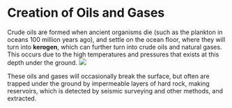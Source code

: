 # Creation of Oils and Gases
Crude oils are formed when ancient organisms die (such as the plankton in oceans 100 million years ago), and settle on the ocean floor, where they will turn into **kerogen**, which can further turn into crude oils and natural gases. This occurs due to the high temperatures and pressures that exists at this depth under the ground.
<img src="https://mint-garden.netlify.app/assets/image/Creation-of-Oil-and-Gas.png" style="max-width:100%;height:auto">

These oils and gases will occasionally break the surface, but often are trapped under the ground by impermeable layers of hard rock, making reservoirs, which is detected by seismic surveying and other methods, and extracted.